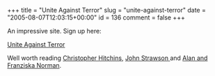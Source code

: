 +++
title = "Unite Against Terror"
slug = "unite-against-terror"
date = "2005-08-07T12:03:15+00:00"
id = 136
comment = false
+++

An impressive site. Sign up here:

[Unite Against Terror](http://www.unite-against-terror.com/)

Well worth reading [Christopher Hitchins](http://www.unite-against-terror.com/whysigned/archives/000009.html), [John Strawson ](http://www.unite-against-terror.com/whysigned/archives/000062.html)and [Alan and Franziska Norman](http://www.unite-against-terror.com/whysigned/archives/000034.html).


